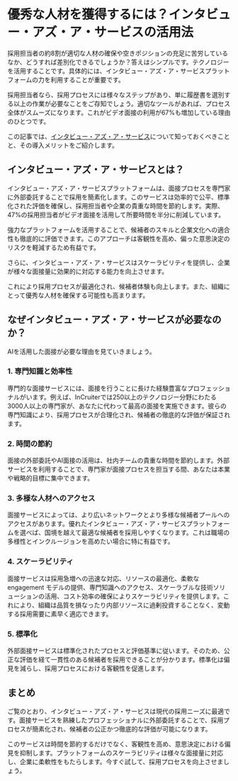 # 優秀な人材を獲得するには？インタビュー・アズ・ア・サービスの活用法

採用担当者の約8割が適切な人材の確保や空きポジションの充足に苦労しているなか、どうすれば差別化できるでしょうか？答えはシンプルです。テクノロジーを活用することです。具体的には、インタビュー・アズ・ア・サービスプラットフォームの力を利用することが重要です。

採用担当者なら、採用プロセスには様々なステップがあり、単に履歴書を選別する以上の作業が必要なことをご存知でしょう。適切なツールがあれば、プロセス全体がスムーズになります。これがビデオ面接の利用が67%も増加している理由のひとつです。

この記事では、[インタビュー・アズ・ア・サービス](https://incruiter.com/)について知っておくべきことと、その導入メリットをご紹介します。

## インタビュー・アズ・ア・サービスとは？

インタビュー・アズ・ア・サービスプラットフォームは、面接プロセスを専門家に外部委託することで採用を簡素化します。このサービスは効率的で公平、標準化された評価を確保し、採用担当者や企業の貴重な時間を節約します。実際、47%の採用担当者がビデオ面接を活用して所要時間を半分に削減しています。

強力なプラットフォームを活用することで、候補者のスキルと企業文化への適合性も徹底的に評価できます。このアプローチは客観性を高め、偏った意思決定のリスクを軽減するため有益です。

さらに、インタビュー・アズ・ア・サービスはスケーラビリティを提供し、企業が様々な面接量に効果的に対応する能力を向上させます。

これにより採用プロセスが最適化され、候補者体験も向上します。また、組織にとって優秀な人材を確保する可能性も高まります。

## なぜインタビュー・アズ・ア・サービスが必要なのか？

AIを活用した面接が必要な理由を見ていきましょう。

### 1. 専門知識と効率性

専門的な面接サービスには、面接を行うことに長けた経験豊富なプロフェッショナルがいます。例えば、InCruiterでは250以上のテクノロジー分野にわたる3000人以上の専門家が、あなたに代わって最高の面接を実施できます。彼らの専門知識により、採用プロセスが合理化され、候補者の徹底的な評価が保証されます。

### 2. 時間の節約

面接の外部委託やAI面接の活用は、社内チームの貴重な時間を節約します。外部サービスを利用することで、専門家が面接プロセスを担当する間、あなたは本業や戦略的目標に集中できます。

### 3. 多様な人材へのアクセス

面接サービスによっては、より広いネットワークとより多様な候補者プールへのアクセスがあります。優れたインタビュー・アズ・ア・サービスプラットフォームを選べば、国境を越えて最適な候補者を採用しやすくなります。これは職場の多様性とインクルージョンを高めたい場合に特に有益です。

### 4. スケーラビリティ

面接サービスは採用急増への迅速な対応、リソースの最適化、柔軟な engagement モデルの提供、専門知識へのアクセス、スケーラブルな技術ソリューションの活用、コスト効率の確保によりスケーラビリティを提供します。これにより、組織は品質を損なったり内部リソースに過剰投資することなく、変動する採用需要に素早く適応できます。

### 5. 標準化

外部面接サービスは標準化されたプロセスと評価基準に従います。そのため、公正な評価を経て一貫性のある候補者を採用できることが分かります。標準化は偏見を減らし、採用プロセスにおける客観性を促進します。

## まとめ

ご覧のとおり、インタビュー・アズ・ア・サービスは現代の採用ニーズに最適です。面接サービスを熟練したプロフェッショナルに外部委託することで、採用プロセスが簡素化され、候補者の公正かつ徹底的な評価が可能になります。

このサービスは時間を節約するだけでなく、客観性を高め、意思決定における偏見を抑制します。プラットフォームのスケーラビリティは様々な面接量に対応し、企業に柔軟性をもたらします。今すぐ試して、採用プロセスを向上させましょう。